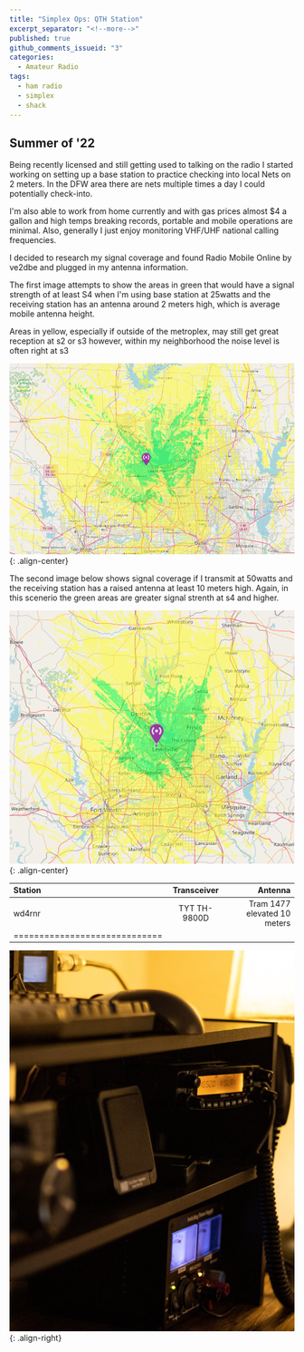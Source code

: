 ```yaml
---
title: "Simplex Ops: QTH Station"
excerpt_separator: "<!--more-->"
published: true
github_comments_issueid: "3"
categories:
  - Amateur Radio
tags:
  - ham radio
  - simplex
  - shack
---
```


## Summer of '22

Being recently licensed and still getting used to talking on the radio I started working on setting up a base station to practice checking into local Nets on 2 meters.  In the DFW area there are nets multiple times a day I could potentially check-into.  

<!--more-->

I'm also able to work from home currently and with gas prices almost $4 a gallon and high temps breaking records, portable and mobile operations are minimal.  Also, generally I just enjoy monitoring VHF/UHF national calling frequencies.

I decided to research my signal coverage and found Radio Mobile Online by ve2dbe and plugged in my antenna information.

The first image attempts to show the areas in green that would have a signal strength of at least S4 when I'm using base station at 25watts and the receiving station has an antenna around 2 meters high, which is average mobile antenna height. 

Areas in yellow, especially if outside of the metroplex, may still get great reception at s2 or s3 however, within my neighborhood the noise level is often right at s3

![qth-vhf](/images/base-25w.png){: .align-center}

The second image below shows signal coverage if I transmit at 50watts and the receiving station has a raised antenna at least 10 meters high.  Again, in this scenerio the green areas are greater signal strenth at s4 and higher.

![qth-vhf](/images/50w-high-rx.png){: .align-center}

| Station | Transceiver | Antenna |
|:--------|:-------:|--------:|
| wd4rnr | TYT TH-9800D | Tram 1477 elevated 10 meters  |
|=============================|

![qth-vhf](/images/simplex-base.jpg){: .align-right}
